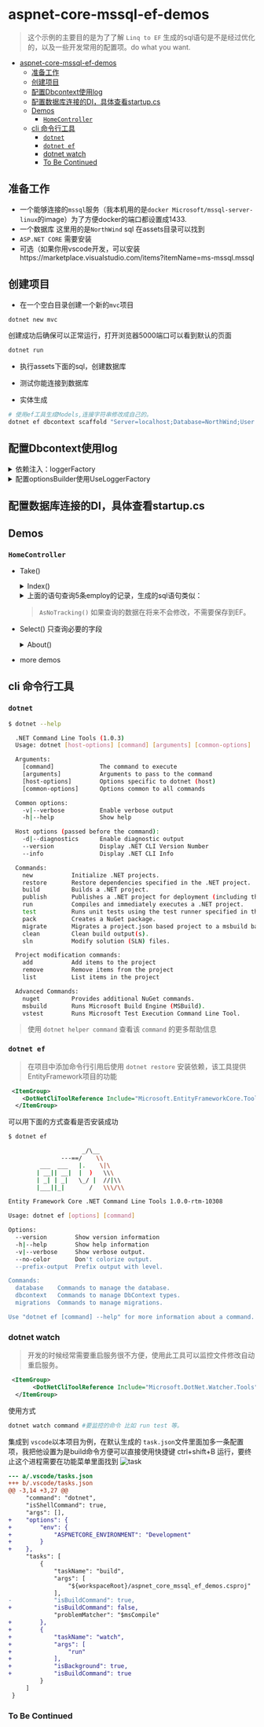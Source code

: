 # aspnet-core-mssql-ef-demos

> 这个示例的主要目的是为了了解 `Linq to EF` 生成的sql语句是不是经过优化的，以及一些开发常用的配置项。do what you want.

<!-- TOC -->

- [aspnet-core-mssql-ef-demos](#aspnet-core-mssql-ef-demos)
    - [准备工作](#准备工作)
    - [创建项目](#创建项目)
    - [配置Dbcontext使用log](#配置dbcontext使用log)
    - [配置数据库连接的DI，具体查看startup.cs](#配置数据库连接的di具体查看startupcs)
    - [Demos](#demos)
        - [`HomeController`](#homecontroller)
    - [cli 命令行工具](#cli-命令行工具)
        - [`dotnet`](#dotnet)
        - [`dotnet ef`](#dotnet-ef)
        - [dotnet watch](#dotnet-watch)
        - [To Be Continued](#to-be-continued)

<!-- /TOC -->
## 准备工作

- 一个能够连接的`mssql`服务（我本机用的是`docker Microsoft/mssql-server-linux`的image）为了方便docker的端口都设置成1433.
- 一个数据库 这里用的是`NorthWind` sql 在assets目录可以找到
- `ASP.NET CORE` 需要安装
- 可选（如果你用vscode开发，可以安装https://marketplace.visualstudio.com/items?itemName=ms-mssql.mssql

## 创建项目

- 在一个空白目录创建一个新的`mvc`项目

```sh
dotnet new mvc
```
创建成功后确保可以正常运行，打开浏览器5000端口可以看到默认的页面

```sh
dotnet run
```
- 执行assets下面的sql，创建数据库

- 测试你能连接到数据库

- 实体生成

```sh
# 使用ef工具生成Models,连接字符串修改成自己的。
dotnet ef dbcontext scaffold "Server=localhost;Database=NorthWind;User Id=sa;Password=qtdqQoNOCz42;" Microsoft.EntityFrameworkCore.SqlServer -o Models -f -d
```

## 配置Dbcontext使用log

  <details>
  <summary>依赖注入：loggerFactory</summary>

  ```csharp
  # aspnet-core-mssql-ef-demos/Models/NorthWindContext.cs

  private ILoggerFactory loggerFactory;
  public NorthWindContext(ILoggerFactory loggerFactory)
  {
    this.loggerFactory = loggerFactory;
  }
  ```
  
  </details>
  
  <details>
   <summary>配置optionsBuilder使用UseLoggerFactory</summary>
  
   
    ```csharp
    # 依赖注入：loggerFactory

    ...
    protected override void OnConfiguring(DbContextOptionsBuilder optionsBuilder)
    {
      ...
      optionsBuilder.UseLoggerFactory(loggerFactory);
    }

    ```
  
  </details>


## 配置数据库连接的DI，具体查看startup.cs


## Demos 

### `HomeController`

- Take()

  <details>
  <summary>Index()</summary>

  ```csharp
  public async Task<IActionResult> Index()
  {
    var employees = await _context.Employees.Take(5).AsNoTracking().ToListAsync();

    return View(employees);
  }
  ```

  </details>

  <details>
  <summary>上面的语句查询5条employ的记录，生成的sql语句类似：</summary>

  
  ```sql
  info: Microsoft.EntityFrameworkCore.Storage.IRelationalCommandBuilderFactory[1]
        Executed DbCommand (180ms) [Parameters=[@__p_0='?'], CommandType='Text', CommandTimeout='30']
        SELECT TOP(@__p_0) [e].[EmployeeID], [e].[Address], [e].[BirthDate], [e].[City], [e].[Country], [e].[Extension], [e].[FirstName]
  , [e].[HireDate], [e].[HomePhone], [e].[LastName], [e].[Notes], [e].[Photo], [e].[PhotoPath], [e].[PostalCode], [e].[Region], [e].[Rep
  ortsTo], [e].[Title], [e].[TitleOfCourtesy]
        FROM [Employees] AS [e]
  ```

  </details>

  > `AsNoTracking()` 如果查询的数据在将来不会修改，不需要保存到EF。

- Select() 只查询必要的字段

  <details>
   <summary>About()</summary>
  
   ```csharp
    var orders = _context.Orders.Take(100).Select(o => new Orders { OrderId = o.OrderId, ShipName = o.ShipName }).ToList();
   ```
  
   ```sql
   Executed DbCommand (82ms) [Parameters=[@__p_0='?'], CommandType='Text', CommandTimeout='30']
      SELECT [t].[OrderID], [t].[ShipName]
      FROM (
          SELECT TOP(@__p_0) [o0].*
          FROM [Orders] AS [o0]
      ) AS [t]
   ```
  </details>  

- more demos  


## cli 命令行工具

### `dotnet`

  ```sh
  $ dotnet --help
  
    .NET Command Line Tools (1.0.3)
    Usage: dotnet [host-options] [command] [arguments] [common-options]

    Arguments:
      [command]             The command to execute
      [arguments]           Arguments to pass to the command
      [host-options]        Options specific to dotnet (host)
      [common-options]      Options common to all commands

    Common options:
      -v|--verbose          Enable verbose output
      -h|--help             Show help

    Host options (passed before the command):
      -d|--diagnostics      Enable diagnostic output
      --version             Display .NET CLI Version Number
      --info                Display .NET CLI Info

    Commands:
      new           Initialize .NET projects.
      restore       Restore dependencies specified in the .NET project.
      build         Builds a .NET project.
      publish       Publishes a .NET project for deployment (including the runtime).
      run           Compiles and immediately executes a .NET project.
      test          Runs unit tests using the test runner specified in the project.
      pack          Creates a NuGet package.
      migrate       Migrates a project.json based project to a msbuild based project.
      clean         Clean build output(s).
      sln           Modify solution (SLN) files.

    Project modification commands:
      add           Add items to the project
      remove        Remove items from the project
      list          List items in the project

    Advanced Commands:
      nuget         Provides additional NuGet commands.
      msbuild       Runs Microsoft Build Engine (MSBuild).
      vstest        Runs Microsoft Test Execution Command Line Tool.

  ```
  
> 使用 `dotnet helper command` 查看该 `command` 的更多帮助信息

### `dotnet ef` 

> 在项目中添加命令行引用后使用 `dotnet restore` 安装依赖，该工具提供EntityFramework项目的功能 

```xml
 <ItemGroup>  
    <DotNetCliToolReference Include="Microsoft.EntityFrameworkCore.Tools.DotNet" Version="1.0.0"/>   
  </ItemGroup>   
```
可以用下面的方式查看是否安装成功
```sh
$ dotnet ef

                     _/\__
               ---==/    \\
         ___  ___   |.    \|\
        | __|| __|  |  )   \\\
        | _| | _|   \_/ |  //|\\
        |___||_|       /   \\\/\\

Entity Framework Core .NET Command Line Tools 1.0.0-rtm-10308

Usage: dotnet ef [options] [command]

Options:
  --version        Show version information
  -h|--help        Show help information
  -v|--verbose     Show verbose output.
  --no-color       Don't colorize output.
  --prefix-output  Prefix output with level.

Commands:
  database    Commands to manage the database.
  dbcontext   Commands to manage DbContext types.
  migrations  Commands to manage migrations.

Use "dotnet ef [command] --help" for more information about a command.

```

### dotnet watch

> 开发的时候经常需要重启服务很不方便，使用此工具可以监控文件修改自动重启服务。

```xml
 <ItemGroup>  
       <DotNetCliToolReference Include="Microsoft.DotNet.Watcher.Tools" Version="1.0.0"/>
  </ItemGroup>   
```

使用方式

```sh
dotnet watch command #要监控的命令 比如 run test 等。
```

集成到 `vscode`以本项目为例，在默认生成的 `task.json`文件里面加多一条配置项，我把他设置为是build命令方便可以直接使用快捷键 ctrl+shift+B 运行，要终止这个进程需要在功能菜单里面找到
![task](assets/task.png)

```diff
--- a/.vscode/tasks.json
+++ b/.vscode/tasks.json
@@ -3,14 +3,27 @@
     "command": "dotnet",
     "isShellCommand": true,
     "args": [],
+    "options": {
+        "env": {
+            "ASPNETCORE_ENVIRONMENT": "Development"
+        }
+    },
     "tasks": [
         {
             "taskName": "build",
             "args": [
                 "${workspaceRoot}/aspnet_core_mssql_ef_demos.csproj"
             ],
-            "isBuildCommand": true,
+            "isBuildCommand": false,
             "problemMatcher": "$msCompile"
+        },
+        {
+            "taskName": "watch",
+            "args": [
+                "run"
+            ],
+            "isBackground": true,
+            "isBuildCommand": true
         }
     ]
 }
```

### To Be Continued
